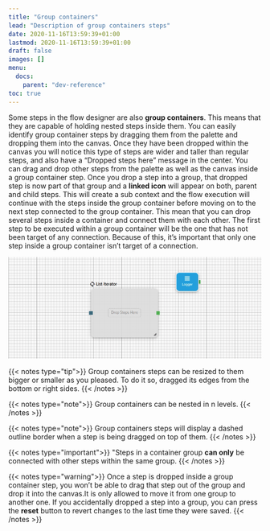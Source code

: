 ```yaml
---
title: "Group containers"
lead: "Description of group containers steps"
date: 2020-11-16T13:59:39+01:00
lastmod: 2020-11-16T13:59:39+01:00
draft: false
images: []
menu:
  docs:
    parent: "dev-reference"
toc: true
---
```


Some steps in the flow designer are also **group containers**. This means that they are capable of holding nested steps inside them. You can easily identify group container steps by dragging them from the palette and dropping them into the canvas. Once they have been dropped within the canvas you will notice this type of steps are wider and taller than regular steps, and also have a “Dropped steps here” message in the center. You can drag and drop other steps from the palette as well as the canvas inside a group container step. Once you drop a step into a group, that dropped step is now part of that group and a **linked icon** will appear on both, parent and child steps. This will create a sub context and the flow execution will continue with the steps inside the group container before moving on to the next step connected to the group container. This mean that you can drop several steps inside a container and connect them with each other. The first step to be executed within a group container will be the one that has not been target of any connection. Because of this, it’s important that only one step inside a group container isn’t target of a connection.

![Alt text](/images/vendor/flows/add_to_group_container.gif)


{{< notes type="tip">}}
Group containers steps can be resized to them bigger or smaller as you pleased. To do it so, dragged its edges from the bottom or right sides.
{{< /notes >}}

{{< notes type="note">}}
Group containers can be nested in n levels.
{{< /notes >}}

{{< notes type="note">}}
Group containers steps will display a dashed outline border when a step is being dragged on top of them.
{{< /notes >}}

{{< notes type="important">}}
"Steps in a container group **can only** be connected with other steps within the same group.
{{< /notes >}}

{{< notes type="warning">}}
Once a step is dropped inside a group container step, you won’t be able to drag that step out of the group and drop it into the canvas.It is only allowed to move it from one group to another one. If you accidentally dropped a step into a group, you can press the **reset** button to revert changes to the last time they were saved.
{{< /notes >}}




